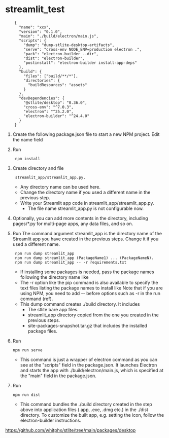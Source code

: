 # streamlit_test

        {
          "name": "xxx",
          "version": "0.1.0",
          "main": "./build/electron/main.js",
          "scripts": {
            "dump": "dump-stlite-desktop-artifacts",
            "serve": "cross-env NODE_ENV=production electron .",
            "pack": "electron-builder --dir",
            "dist": "electron-builder",
            "postinstall": "electron-builder install-app-deps"
          },
          "build": {
            "files": ["build/**/*"],
            "directories": {
              "buildResources": "assets"
            }
          },
          "devDependencies": {
            "@stlite/desktop": "0.36.0",
            "cross-env": "^7.0.3",
            "electron": "^25.2.0",
            "electron-builder": "^24.4.0"
          }
        }

1. Create the following package.json file to start a new NPM project. Edit the name field
2. Run
   
        npm install
5. Create directory and file
   
        streamlit_app/streamlit_app.py.
   * Any directory name can be used here.
   * Change the directory name if you used a different name in the previous step.
   * Write your Streamlit app code in streamlit_app/streamlit_app.py.
     * The file name streamlit_app.py is not configurable now.
8. Optionally, you can add more contents in the directory, including pages/*.py for multi-page apps, any data files, and so on.
9. Run The command argument streamlit_app is the directory name of the Streamlit app you have created in the previous steps. Change it if you used a different name.

        npm run dump streamlit_app
        npm run dump streamlit_app (PackageName1) ... (PackageNameN).
        npm run dump streamlit_app -- -r requirements.txt      
   * If installing some packages is needed, pass the package names following the directory name like
   * The -r option like the pip command is also available to specify the text files listing the package names to install like Note that if you are using NPM, you need to add -- before options such as -r in the run command (ref).
    * This dump command creates ./build directory. It includes
      * The stlite bare app files.
      * streamlit_app directory copied from the one you created in the previous steps.
      * site-packages-snapshot.tar.gz that includes the installed package files.
11. Run

        npm run serve 
    * This command is just a wrapper of electron command as you can see at the "scripts" field in the package.json. It launches Electron and starts the app with ./build/electron/main.js, which is specified at the "main" field in the package.json.
13. Run
    
        npm run dist 
    * This command bundles the ./build directory created in the step above into application files (.app, .exe, .dmg etc.) in the ./dist directory. To customize the built app, e.g. setting the icon, follow the electron-builder instructions.


https://github.com/whitphx/stlite/tree/main/packages/desktop
